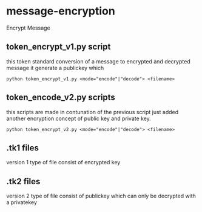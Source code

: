 # message-encryption
Encrypt Message

## token_encrypt_v1.py script
this token standard conversion of a message to encrypted and decrypted message 
it generate a publickey which 
```
python token_encrypt_v1.py <mode="encode"|"decode"> <filename>
```

## token_encode_v2.py scripts
this scripts are made in contunation of the previous script just added another encryption concept of public key and private key.
```
python token_encrypt_v2.py <mode="encode"|"decode"> <filename>
```

## .tk1 files
version 1 type of file consist of encrypted key
## .tk2 files
version 2 type of file consist of publickey which can only be decrypted with a privatekey
